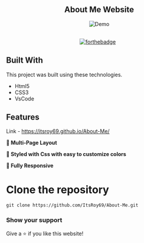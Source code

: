 <h2 align="center">
  About Me Website <br/>
</h2>
<div align="center">
  <img alt="Demo" src="https://user-images.githubusercontent.com/78967360/167240809-3582ef18-1564-4c6d-befc-cf15a9cfce9b.png" />

</div>

<br/>

<center>

[![forthebadge](https://forthebadge.com/images/badges/built-with-love.svg)](https://forthebadge.com) &nbsp;
</center>

## Built With

This project was built using these technologies.

- Html5
- CSS3
- VsCode

## Features

Link - https://itsroy69.github.io/About-Me/

**📖 Multi-Page Layout**

**🎨 Styled with Css with easy to customize colors**

**📱 Fully Responsive**

# Clone the repository
`git clone https://github.com/ItsRoy69/About-Me.git`

### Show your support

Give a ⭐ if you like this website!
